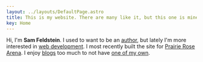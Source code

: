 ```yaml
---
layout: ../layouts/DefaultPage.astro
title: This is my website. There are many like it, but this one is mine.
key: Home
---
```


Hi, I'm **Sam Feldstein**. I used to want to be an [author](/work/#published-writing), but lately I'm more interested in [web development](/work/#web-development). I most recently built the site for [Prairie Rose Arena](https://prairierosearena.com/). I enjoy [blogs](/blogroll/) too much to not have [one of my own](/blog/).
